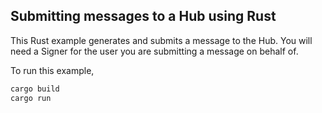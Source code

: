 ## Submitting messages to a Hub using Rust

This Rust example generates and submits a message to the Hub. You will need a Signer for the user you are submitting a message on behalf of.

To run this example,
```bash
cargo build 
cargo run
```
